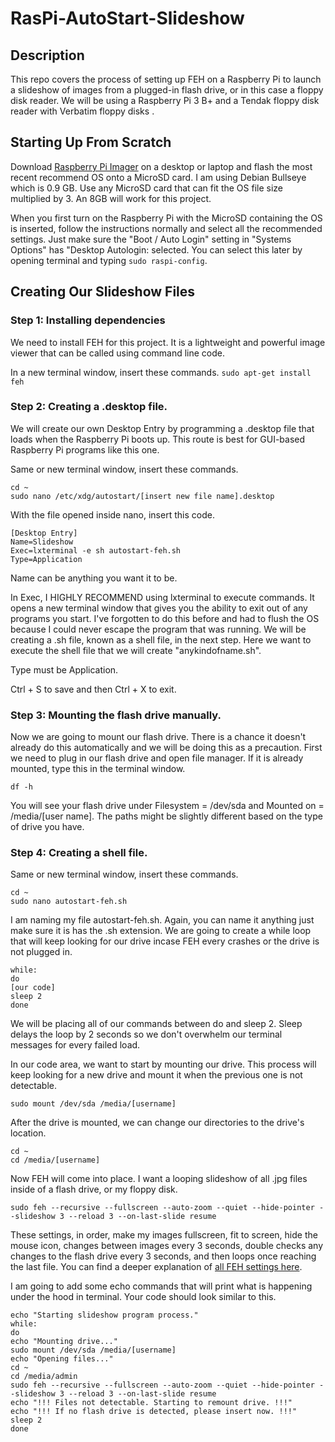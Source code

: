 # RasPi-AutoStart-Slideshow

## Description
This repo covers the process of setting up FEH on a Raspberry Pi to launch a slideshow of images from a plugged-in flash drive, or in this case a floppy disk reader. We will be using a Raspberry Pi 3 B+ and a Tendak floppy disk reader with Verbatim floppy disks .

## Starting Up From Scratch
Download [Raspberry Pi Imager](https://www.raspberrypi.com/software/) on a desktop or laptop and flash the most recent recommend OS onto a MicroSD card. I am using Debian Bullseye which is 0.9 GB. Use any MicroSD card that can fit the OS file size multiplied by 3. An 8GB will work for this project. 

When you first turn on the Raspberry Pi with the MicroSD containing the OS is inserted, follow the instructions normally and select all the recommended settings. Just make sure the "Boot / Auto Login" setting in "Systems Options" has "Desktop Autologin: selected. You can select this later by opening terminal and typing ```sudo raspi-config```.

## Creating Our Slideshow Files

### Step 1: Installing dependencies
We need to install FEH for this project. It is a lightweight and powerful image viewer that can be called using command line code. 

In a new terminal window, insert these commands.
```sudo apt-get install feh```

### Step 2: Creating a .desktop file.
We will create our own Desktop Entry by programming a .desktop file that loads when the Raspberry Pi boots up. This route is best for GUI-based Raspberry Pi programs like this one.

Same or new terminal window, insert these commands.
```
cd ~
sudo nano /etc/xdg/autostart/[insert new file name].desktop
```
With the file opened inside nano, insert this code.
```
[Desktop Entry]
Name=Slideshow
Exec=lxterminal -e sh autostart-feh.sh
Type=Application
```
Name can be anything you want it to be.

In Exec, I HIGHLY RECOMMEND using lxterminal to execute commands. It opens a new terminal window that gives you the ability to exit out of any programs you start. I've forgotten to do this before and had to flush the OS because I could never escape the program that was running. We will be creating a .sh file, known as a shell file, in the next step. Here we want to execute the shell file that we will create "anykindofname.sh".

Type must be Application.

Ctrl + S to save and then Ctrl + X to exit.

### Step 3: Mounting the flash drive manually.
Now we are going to mount our flash drive. There is a chance it doesn't already do this automatically and we will be doing this as a precaution. First we need to plug in our flash drive and open file manager. If it is already mounted, type this in the terminal window.
```
df -h
```
You will see your flash drive under Filesystem = /dev/sda and Mounted on = /media/[user name]. The paths might be slightly different based on the type of drive you have.

### Step 4: Creating a shell file.
Same or new terminal window, insert these commands.
```
cd ~
sudo nano autostart-feh.sh
```
I am naming my file autostart-feh.sh. Again, you can name it anything just make sure it is has the .sh extension.
We are going to create a while loop that will keep looking for our drive incase FEH every crashes or the drive is not plugged in.
```
while:
do
[our code]
sleep 2
done
```
We will be placing all of our commands between do and sleep 2. Sleep delays the loop by 2 seconds so we don't overwhelm our terminal messages for every failed load.

In our code area, we want to start by mounting our drive. This process will keep looking for a new drive and mount it when the previous one is not detectable.
```
sudo mount /dev/sda /media/[username]
```

After the drive is mounted, we can change our directories to the drive's location.
```
cd ~
cd /media/[username]
```

Now FEH will come into place. I want a looping slideshow of all .jpg files inside of a flash drive, or my floppy disk.
```
sudo feh --recursive --fullscreen --auto-zoom --quiet --hide-pointer --slideshow 3 --reload 3 --on-last-slide resume
```
These settings, in order, make my images fullscreen, fit to screen, hide the mouse icon, changes between images every 3 seconds, double checks any changes to the flash drive every 3 seconds, and then loops once reaching the last file. You can find a deeper explanation of [all FEH settings here](https://man.finalrewind.org/1/feh/).

I am going to add some echo commands that will print what is happening under the hood in terminal. Your code should look similar to this.
```
echo "Starting slideshow program process."
while:
do
echo "Mounting drive..."
sudo mount /dev/sda /media/[username]
echo "Opening files..."
cd ~
cd /media/admin
sudo feh --recursive --fullscreen --auto-zoom --quiet --hide-pointer --slideshow 3 --reload 3 --on-last-slide resume
echo "!!! Files not detectable. Starting to remount drive. !!!"
echo "!!! If no flash drive is detected, please insert now. !!!"
sleep 2
done
```

